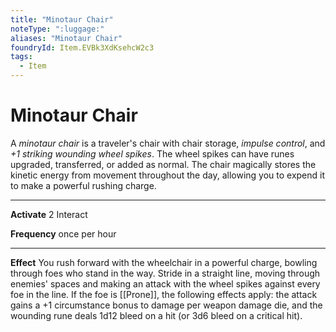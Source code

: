 ```yaml
---
title: "Minotaur Chair"
noteType: ":luggage:"
aliases: "Minotaur Chair"
foundryId: Item.EVBk3XdKsehcW2c3
tags:
  - Item
---
```


# Minotaur Chair

A _minotaur chair_ is a traveler's chair with chair storage, _impulse control_, and _+1 striking wounding wheel spikes_. The wheel spikes can have runes upgraded, transferred, or added as normal. The chair magically stores the kinetic energy from movement throughout the day, allowing you to expend it to make a powerful rushing charge.

* * *

**Activate** 2 Interact

**Frequency** once per hour

* * *

**Effect** You rush forward with the wheelchair in a powerful charge, bowling through foes who stand in the way. Stride in a straight line, moving through enemies' spaces and making an attack with the wheel spikes against every foe in the line. If the foe is [[Prone]], the following effects apply: the attack gains a +1 circumstance bonus to damage per weapon damage die, and the wounding rune deals 1d12 bleed on a hit (or 3d6 bleed on a critical hit).

